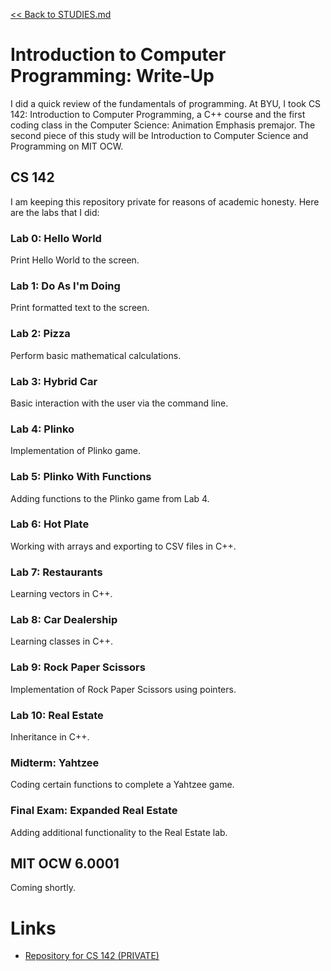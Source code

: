 [<< Back to STUDIES.md](../../STUDIES.md)
# Introduction to Computer Programming: Write-Up

I did a quick review of the fundamentals of programming. At BYU, I took CS 142: Introduction to Computer Programming, a C++ course and the first coding class in the Computer Science: Animation Emphasis premajor. The second piece of this study will be Introduction to Computer Science and Programming on MIT OCW. 

## CS 142
I am keeping this repository private for reasons of academic honesty. Here are the labs that I did: 

### Lab 0: Hello World
Print Hello World to the screen. 

### Lab 1: Do As I'm Doing
Print formatted text to the screen. 

### Lab 2: Pizza
Perform basic mathematical calculations. 

### Lab 3: Hybrid Car
Basic interaction with the user via the command line. 

### Lab 4: Plinko
Implementation of Plinko game. 

### Lab 5: Plinko With Functions
Adding functions to the Plinko game from Lab 4. 

### Lab 6: Hot Plate
Working with arrays and exporting to CSV files in C++. 

### Lab 7: Restaurants 
Learning vectors in C++. 

### Lab 8: Car Dealership
Learning classes in C++. 

### Lab 9: Rock Paper Scissors
Implementation of Rock Paper Scissors using pointers. 

### Lab 10: Real Estate
Inheritance in C++. 

### Midterm: Yahtzee
Coding certain functions to complete a Yahtzee game. 

### Final Exam: Expanded Real Estate
Adding additional functionality to the Real Estate lab. 

## MIT OCW 6.0001
Coming shortly.

# Links
- [Repository for CS 142 (PRIVATE)](https://github.com/MasqueradeOfSilence/CS_142)
